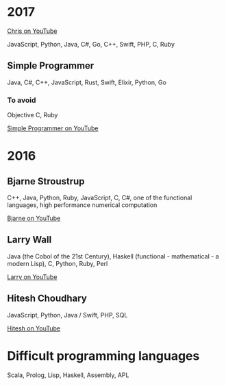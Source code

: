 # 2017

[Chris on YouTube](https://www.youtube.com/watch?v=Z56GLRXxh88)

JavaScript, Python, Java, C#, Go, C++, Swift, PHP, C, Ruby

## Simple Programmer

Java, C#, C++, JavaScript, Rust, Swift, Elixir, Python, Go

### To avoid

Objective C, Ruby

[Simple Programmer on YouTube](https://www.youtube.com/watch?v=R4hNmWvFcxo)

# 2016

## Bjarne Stroustrup

C++, Java, Python, Ruby, JavaScript, C, C#, one of the functional languages, high performance numerical computation

[Bjarne on YouTube](https://www.youtube.com/watch?v=NvWTnIoQZj4)

## Larry Wall

Java (the Cobol of the 21st Century), Haskell (functional - mathematical - a modern Lisp), C, Python, Ruby, Perl

[Larry on YouTube](https://www.youtube.com/watch?v=LR8fQiskYII)

## Hitesh Choudhary

JavaScript, Python, Java / Swift, PHP, SQL

[Hitesh on YouTube](https://www.youtube.com/watch?v=bz1VbsukA9E)

# Difficult programming languages

Scala, Prolog, Lisp, Haskell, Assembly, APL
